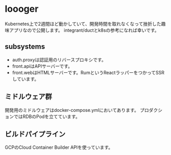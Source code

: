 # loooger

Kubernetes上で2週間ほど動かしていて、開発時間を取れなくなって挫折した趣味アプリなので公開します。
integrant/ductとk8sの参考になれば幸いです。

## subsystems

- auth.proxyは認証用のリバースプロキシです。
- front.apiはAPIサーバーです。
- front.webはHTMLサーバーです。RumというReactラッパーをつかってSSRしています。

## ミドルウェア群

開発用のミドルウェアはdocker-compose.ymlにおいてあります。
プロダクションではRDBのPodを立てています。

## ビルドパイプライン

GCPのCloud Container Builder APIを使っています。
